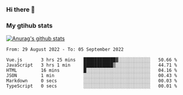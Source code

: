 ### Hi there 👋

### My gtihub stats

[![Anurag's github stats](https://github-readme-stats.vercel.app/api?username=gaozhidong)](https://github.com/gaozhidong/github-readme-stats)

<!--START_SECTION:waka-->

```text
From: 29 August 2022 - To: 05 September 2022

Vue.js       3 hrs 25 mins   ████████████▓░░░░░░░░░░░░   50.66 %
JavaScript   3 hrs 1 min     ███████████▒░░░░░░░░░░░░░   44.71 %
HTML         16 mins         █░░░░░░░░░░░░░░░░░░░░░░░░   04.16 %
JSON         1 min           ░░░░░░░░░░░░░░░░░░░░░░░░░   00.43 %
Markdown     0 secs          ░░░░░░░░░░░░░░░░░░░░░░░░░   00.03 %
TypeScript   0 secs          ░░░░░░░░░░░░░░░░░░░░░░░░░   00.01 %
```

<!--END_SECTION:waka-->